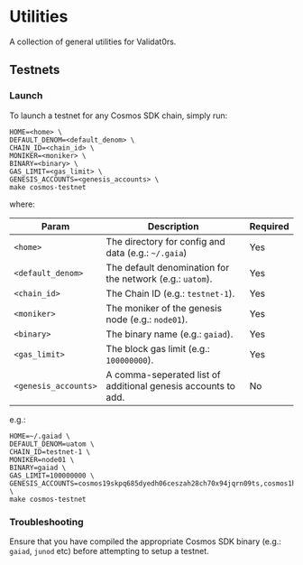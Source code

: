 # Utilities

A collection of general utilities for Validat0rs.

## Testnets

### Launch

To launch a testnet for any Cosmos SDK chain, simply run:

```console
HOME=<home> \
DEFAULT_DENOM=<default_denom> \
CHAIN_ID=<chain_id> \
MONIKER=<moniker> \
BINARY=<binary> \
GAS_LIMIT=<gas_limit> \
GENESIS_ACCOUNTS=<genesis_accounts> \
make cosmos-testnet
```

where:

|Param|Description|Required|
|-----|-----------|--------|
|`<home>`|The directory for config and data (e.g.: `~/.gaia`)|Yes|
|`<default_denom>`|The default denomination for the network (e.g.: `uatom`).|Yes|
|`<chain_id>`|The Chain ID (e.g.: `testnet-1`).|Yes|
|`<moniker>`|The moniker of the genesis node (e.g.: `node01`).|Yes|
|`<binary>`|The binary name (e.g.: `gaiad`).|Yes|
|`<gas_limit>`|The block gas limit (e.g.: `100000000`).|Yes|
|`<genesis_accounts>`|A comma-seperated list of additional genesis accounts to add.|No|

e.g.:

```console
HOME=~/.gaiad \
DEFAULT_DENOM=uatom \
CHAIN_ID=testnet-1 \
MONIKER=node01 \
BINARY=gaiad \
GAS_LIMIT=100000000 \
GENESIS_ACCOUNTS=cosmos19skpq685dyedh06ceszah28ch70x94jqrn09ts,cosmos1hwlqf64cxjzh69rdskz2hhwmkhpr4skakjvn4m \
make cosmos-testnet
```

### Troubleshooting

Ensure that you have compiled the appropriate Cosmos SDK binary (e.g.: `gaiad`, `junod` etc) before attempting to setup a testnet.
